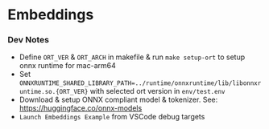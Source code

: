 # Embeddings

### Dev Notes
- Define `ORT_VER` & `ORT_ARCH` in makefile & run `make setup-ort` to setup onnx runtime for mac-arm64
- Set `ONNXRUNTIME_SHARED_LIBRARY_PATH=../runtime/onnxruntime/lib/libonnxruntime.so.{ORT_VER}` with selected ort version in `env/test.env` 
- Download & setup ONNX compliant model & tokenizer. See: https://huggingface.co/onnx-models
- `Launch Embeddings Example` from VSCode debug targets